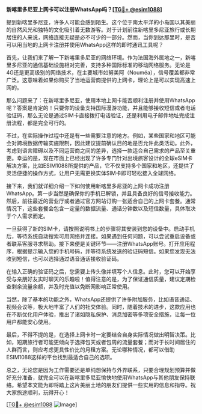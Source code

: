 **新喀里多尼亚上网卡可以注册WhatsApp吗？[[TG💪+ @esim1088](https://t.me/s/esim1088)]**

提到新喀里多尼亚，许多人可能会感到陌生。这个位于南太平洋的小岛国以其美丽的自然风光和独特的文化吸引着无数游客。对于计划前往新喀里多尼亚旅行或长期居住的人来说，网络连接无疑是必不可少的一部分。然而，当你到达那里时，是否可以用当地的上网卡注册并使用WhatsApp这样的即时通讯工具呢？

首先，让我们来了解一下新喀里多尼亚的网络环境。作为法国海外属地之一，新喀里多尼亚的通信基础设施相对完善，支持多种国际标准的移动网络服务。无论是4G还是更高级别的网络技术，在主要城市如努美阿（Nouméa），信号覆盖都非常广泛。这意味着如果你购买了当地运营商提供的上网卡，理论上是可以实现高速上网的。

那么问题来了：在新喀里多尼亚，使用本地上网卡能否顺利注册并使用WhatsApp呢？答案是肯定的！只要你的设备支持国际漫游功能，并且能够接收短信或者电话验证码，那么无论是通过SIM卡直接拨打电话验证，还是利用电子邮件地址完成注册流程，都是完全可行的。

不过，在实际操作过程中还是有一些需要注意的地方。例如，某些国家和地区可能会对跨境数据传输实施限制，因此建议提前确认目的地是否允许此类活动。此外，考虑到语言障碍以及不同运营商之间的差异，选择一款适合自己需求的产品至关重要。幸运的是，现在市面上已经出现了许多专门针对出境旅客设计的全球eSIM卡解决方案，比如ESIM1088所提供的产品，它不仅支持多个国家和地区，还提供了灵活便捷的操作方式，让用户无需更换实体SIM卡即可轻松接入全球网络。

接下来，我们就详细介绍一下如何使用新喀里多尼亚的上网卡成功注册WhatsApp。第一步当然是确保你的手机已解锁，并且具备良好的信号接收能力。然后，前往最近的营业厅或者通过官方网站订购一张适合自己的上网卡套餐。通常情况下，这些套餐会包含一定量的数据流量、通话分钟数以及短信数量，具体取决于个人需求而定。

一旦获得了新的SIM卡，请按照说明书上的步骤将其安装到您的设备中。启动手机后，等待系统自动搜索可用网络并连接。如果遇到任何问题，可以尝试重启设备或者联系客服寻求帮助。接下来便是关键环节——注册WhatsApp账号。打开应用程序，根据提示输入您的手机号码，并等待系统发送的验证码短信。如果您发现无法收到短信，也可以选择通过语音通话接收验证码。

在输入正确的验证码之后，您需要上传头像并填写个人信息。此时，您可以开始享受与亲朋好友实时聊天的乐趣啦！值得注意的是，为了保证通信质量，建议定期检查剩余流量余额，并及时充值以免断网影响正常使用。

当然，除了基本的功能之外，WhatsApp还提供了许多附加服务，比如语音通话、视频会议等，极大地丰富了人们的社交体验。同时，随着技术的进步，这款应用也在不断优化用户体验，推出了诸如隐私保护、消息加密等多项安全措施，让每一位用户都能安心使用。

最后，不得不提的是，在选择上网卡时一定要结合自身实际情况做出明智决策。比如，短期旅行者可能更倾向于选择包天或者包周的流量套餐；而对于长时间居住的人群而言，则应考虑更具性价比的月租方案。无论哪种情况，都可以借助ESIM1088这样的平台找到最适合自己的选项。

总之，无论您是因为工作需要还是单纯想保持与外界联系，只要合理规划预算并做好充分准备，就完全可以在新喀里多尼亚愉快地使用WhatsApp与其他朋友保持联络。希望本文能为即将踏上这片美丽土地的朋友们提供一些实用的信息和指导。祝大家旅途顺利，玩得开心！

[[TG💪+ @esim1088](https://t.me/s/esim1088) ![Image](https://i.postimg.cc/4NQfJmqS/Snipaste-2025-05-13-00-14-12.png)]
